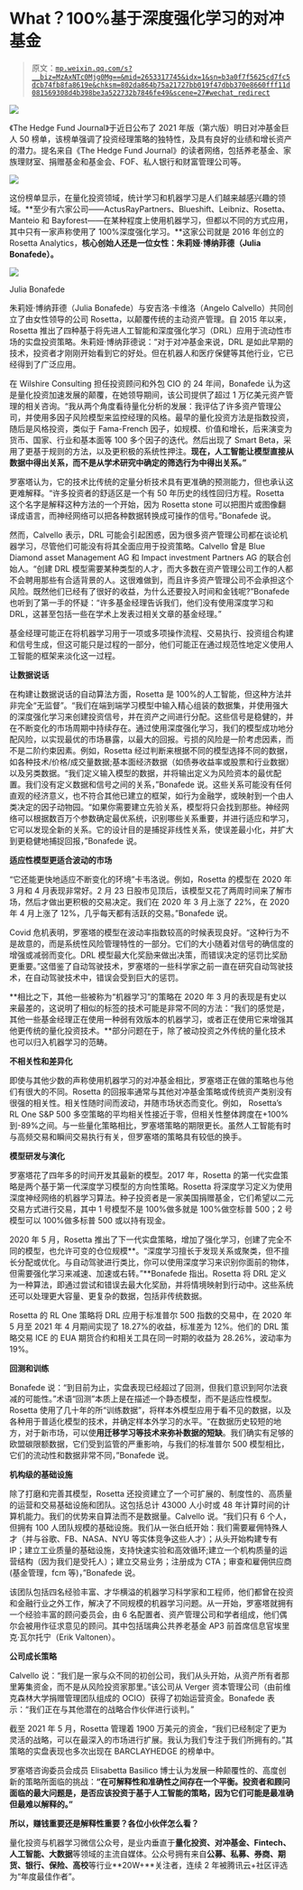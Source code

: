 # What？100%基于深度强化学习的对冲基金

> 原文：[`mp.weixin.qq.com/s?__biz=MzAxNTc0Mjg0Mg==&mid=2653317745&idx=1&sn=b3a0f7f5625cd7fc5dcb74fb8fa8619e&chksm=802da864b75a21727bb019f47dbb370e8660fff11d081569308d4b398be3a522732b7846fe49&scene=27#wechat_redirect`](http://mp.weixin.qq.com/s?__biz=MzAxNTc0Mjg0Mg==&mid=2653317745&idx=1&sn=b3a0f7f5625cd7fc5dcb74fb8fa8619e&chksm=802da864b75a21727bb019f47dbb370e8660fff11d081569308d4b398be3a522732b7846fe49&scene=27#wechat_redirect)

![](img/817c601fc026ccfe2ee840069c1e016b.png)

《The Hedge Fund Journal》于近日公布了 2021 年版（第六版）明日对冲基金巨人 50 榜单，该榜单强调了投资经理策略的独特性，及具有良好的业绩和增长资产的潜力。提名来自《The Hedge Fund Journal》的读者网络，包括养老基金、家族理财室、捐赠基金和基金会、FOF、私人银行和财富管理公司等。

![](img/b3e137e7fe0ee0bec842e4fa0da883c8.png)

这份榜单显示，在量化投资领域，统计学习和机器学习是人们越来越感兴趣的领域。**至少有六家公司——ActusRayPartners、Blueshift、Leibniz、Rosetta、Manteio 和 Bayforest——在某种程度上使用机器学习，但都以不同的方式应用，其中只有一家声称使用了 100%深度强化学习。**这家公司就是 2016 年创立的 Rosetta Analytics，**核心创始人还是一位女性：朱莉娅·博纳菲德（Julia Bonafede）。**

![](img/101c23878b9e6b55fc8b6cf2e44d04af.png)

Julia Bonafede

朱莉娅·博纳菲德（Julia Bonafede）与安吉洛·卡维洛（Angelo Calvello）共同创立了由女性领导的公司 Rosetta，以颠覆传统的主动资产管理。自 2015 年以来，Rosetta 推出了四种基于将先进人工智能和深度强化学习（DRL）应用于流动性市场的实盘投资策略。朱莉娅·博纳菲德说：“对于对冲基金来说，DRL 是如此早期的技术，投资者才刚刚开始看到它的好处。但在机器人和医疗保健等其他行业，它已经得到了广泛应用。

在 Wilshire Consulting 担任投资顾问和外包 CIO 的 24 年间，Bonafede 认为这是量化投资加速发展的颠覆，在她领导期间，该公司提供了超过 1 万亿美元资产管理的相关咨询。“我从两个角度看待量化分析的发展：我评估了许多资产管理公司，并使用多因子风险模型来监控经理的风格。最早的量化投资方法是指数投资，随后是风格投资，类似于 Fama-French 因子，如规模、价值和增长，后来演变为货币、国家、行业和基本面等 100 多个因子的迭代。然后出现了 Smart Beta，采用了更基于规则的方法，以及更积极的系统性押注。**现在，人工智能让模型直接从数据中得出关系，而不是从学术研究中确定的筛选行为中得出关系。”**

罗塞塔认为，它的技术比传统的定量分析技术具有更准确的预测能力，但也承认这更难解释。“许多投资者的舒适区是一个有 50 年历史的线性回归方程。Rosetta 这个名字是解释这种方法的一个开始，因为 Rosetta stone 可以把图片或图像翻译成语言，而神经网络可以把各种数据转换成可操作的信号。”Bonafede 说。

然而，Calvello 表示，DRL 可能会引起困惑，因为很多资产管理公司都在谈论机器学习，尽管他们可能没有将其全面应用于投资策略。Calvello 曾是 Blue Diamond asset Management AG 和 Impact investment Partners AG 的联合创始人。“创建 DRL 模型需要某种类型的人才，而大多数在资产管理公司工作的人都不会聘用那些有合适背景的人。这很难做到，而且许多资产管理公司不会承担这个风险。既然他们已经有了很好的收益，为什么还要投入时间和金钱呢?”Bonafede 也听到了第一手的怀疑：“许多基金经理告诉我们，他们没有使用深度学习和 DRL，这甚至包括一些在学术上发表过相关文章的基金经理。”

基金经理可能正在将机器学习用于一项或多项操作流程、交易执行、投资组合构建和信号生成，但这可能只是过程的一部分，他们可能正在通过规范性地定义使用人工智能的框架来淡化这一过程。

**让数据说话**

在构建让数据说话的自动算法方面，Rosetta 是 100%的人工智能，但这种方法并非完全“无监督”。“我们在端到端学习模型中输入精心组装的数据集，并使用强大的深度强化学习来创建投资信号，并在资产之间进行分配。这些信号是稳健的，并在不断变化的市场周期中持续存在。通过使用深度强化学习，我们的模型成功地分配风险，以实现最优的市场暴露，以最大的回报。亏损的风险是一阶考虑因素，而不是二阶约束因素。例如，Rosetta 经过判断来根据不同的模型选择不同的数据，如各种技术/价格/成交量数据;基本面经济数据（如债券收益率或股票和行业数据）以及另类数据。“我们定义输入模型的数据，并将输出定义为风险资本的最优配置。我们没有定义数据和信号之间的关系，”Bonafede 说。这些关系可能没有任何直观的经济意义，也不符合其他已建立的框架，如行为金融学，或映射到一个由人类决定的因子动物园。“如果你需要建立先验关系，模型将只会找到那些。神经网络可以根据数百万个参数确定最优系统，识别哪些关系重要，并进行适应和学习，它可以发现全新的关系。它的设计目的是捕捉非线性关系，使误差最小化，并扩大到更稳健地捕捉回报，”Bonafede 说。

**适应性模型更适合波动的市场**

“它还能更快地适应不断变化的环境”卡韦洛说。例如，Rosetta 的模型在 2020 年 3 月和 4 月表现非常好。2 月 23 日股市见顶后，该模型又花了两周时间来了解市场，然后才做出更积极的交易决定。我们在 2020 年 3 月上涨了 22%，在 2020 年 4 月上涨了 12%，几乎每天都有活跃的交易。”Bonafede 说。

Covid 危机表明，罗塞塔的模型在波动率指数较高的时候表现良好。“这种行为不是故意的，而是系统性风险管理特性的一部分。它们的大小随着对信号的确信度的增强或减弱而变化。DRL 模型最大化奖励来做出决策，而错误决定的惩罚比奖励更重要。”这借鉴了自动驾驶技术，罗塞塔的一些科学家之前一直在研究自动驾驶技术，在自动驾驶技术中，错误会受到巨大的惩罚。

**相比之下，其他一些被称为“机器学习”的策略在 2020 年 3 月的表现是有史以来最差的，这说明了相似的标签的技术可能是非常不同的方法：“我们的感觉是，其他一些基金经理正在使用一种弱有效版本的机器学习，或者正在使用它来增强其他更传统的量化投资技术。**部分问题在于，除了被动投资之外传统的量化技术也可以归入机器学习的范畴。

**不相关性和差异化**

即使与其他少数的声称使用机器学习的对冲基金相比，罗塞塔正在做的策略也与他们有很大的不同。Rosetta 的回报率通常与其他对冲基金策略或传统资产类别没有很强的相关性。相关性随时间而波动，并随市场状态而变化。例如， Rosetta’s RL One S&P 500 多空策略的平均相关性接近于零，但相关性整体跨度在+100%到-89%之间。与一些量化策略相比，罗塞塔策略的期限更长。虽然人工智能有时与高频交易和瞬间交易执行有关，但罗塞塔的策略具有较低的换手。

**模型研发与演化**

罗塞塔花了四年多的时间开发其最新的模型。2017 年，Rosetta 的第一代实盘策略是两个基于第一代深度学习模型的方向性策略。Rosetta 将深度学习定义为使用深度神经网络的机器学习算法。种子投资者是一家美国捐赠基金，它们希望以二元交易方式进行交易，其中 1 号模型不是 100%做多就是 100%做空标普 500；2 号模型可以 100%做多标普 500 或以持有现金。

2020 年 5 月，Rosetta 推出了下一代实盘策略，增加了强化学习，创建了完全不同的模型，也允许可变的仓位规模**。“深度学习擅长于发现关系或聚类，但不擅长分配或优化。与自动驾驶进行类比，你可以使用深度学习来识别你面前的物体，但需要强化学习来减速、加速或右转。”**Bonafede 指出。Rosetta 将 DRL 定义为一种算法，即通过尝试和错误去最大化奖励，并将情境映射到行动中。这些系统还可以处理更大容量、更复杂的数据，包括非传统数据。

Rosetta 的 RL One 策略将 DRL 应用于标准普尔 500 指数的交易中，在 2020 年 5 月至 2021 年 4 月期间实现了 18.27%的收益，标准差为 12%。他们的 DRL 策略交易 ICE 的 EUA 期货合约和相关工具在同一时期的收益为 28.26%，波动率为 19%。

**回测和训练**

Bonafede 说：“到目前为止，实盘表现已经超过了回测，但我们意识到阿尔法衰减的可能性。”术语“回测”本质上是在描述一个静态模型，而不是适应性模型。Rosetta 使用了几十年的所“训练数据”，将样本外模型应用于看不见的数据，以及各种用于普适化模型的技术，并确定样本外学习的水平。“在数据历史较短的地方，对于新市场，可以使**用迁移学习等技术来弥补数据的短缺**。我们确实有足够的欧盟碳限额数据，它们受到监管的严重影响，与我们的标准普尔 500 模型相比，它们的流动性和数据非常不同，”Bonafede 说。

**机构级的基础设施**

除了打磨和完善其模型，Rosetta 还投资建立了一个可扩展的、制度性的、高质量的运营和交易基础设施和团队。这包括总计 43000 人小时或 48 年计算时间的计算机能力。我们的优势来自算法而不是数据量。Calvello 说。“我们只有 6 个人，但拥有 100 人团队规模的基础设施。我们从一张白纸开始：我们需要雇佣特殊人才（并与谷歌、FB、NASA、NYU 等实体竞争这些人才）；从头开始构建专有 IP；建立工业质量的基础设施，支持快速实验和高效循环;建立一个机构质量的运营结构（因为我们是受托人）；建立交易业务；注册成为 CTA；审查和雇佣供应商(基金管理，fcm 等)，”Bonafede 说。

该团队包括四名经验丰富、才华横溢的机器学习科学家和工程师，他们都曾在投资和金融行业之外工作，解决了不同规模的机器学习问题。从一开始，罗塞塔就拥有一个经验丰富的顾问委员会，由 6 名配置者、资产管理公司和学者组成，他们偶尔会被用作征求意见的顾问。其中包括瑞典公共养老基金 AP3 前首席信息官埃里克·瓦尔托宁（Erik Valtonen）。

**公司成长策略**

Calvello 说：“我们是一家与众不同的初创公司，我们从头开始，从资产所有者那里筹集资金，而不是从风险投资家那里。”该公司从 Verger 资本管理公司（由前维克森林大学捐赠管理团队组成的 OCIO）获得了初始运营资金。Bonafede 表示：“我们正在与其他潜在的战略合作伙伴进行谈判。”

截至 2021 年 5 月，Rosetta 管理着 1900 万美元的资金，“我们已经制定了更为灵活的战略，可以在最深入的市场进行扩展。我认为我们专注于我们所拥有的。”其策略的实盘表现也多次出现在 BARCLAYHEDGE 的榜单中。

罗塞塔咨询委员会成员 Elisabetta Basilico 博士认为发展一种颠覆性的、高度创新的策略所面临的挑战：**“在可解释性和准确性之间存在一个平衡。投资者和顾问面临的最大问题是，是否应该投资于基于人工智能的策略，因为它们可能是最准确但最难以解释的。”**

**所以，赚钱重要还是解释性重要？各位小伙伴怎么看？**

量化投资与机器学习微信公众号，是业内垂直于**量化投资、对冲基金、Fintech、人工智能、大数据**等领域的主流自媒体。公众号拥有来自**公募、私募、券商、期货、银行、保险、高校**等行业**20W+**关注者，连续 2 年被腾讯云+社区评选为“年度最佳作者”。